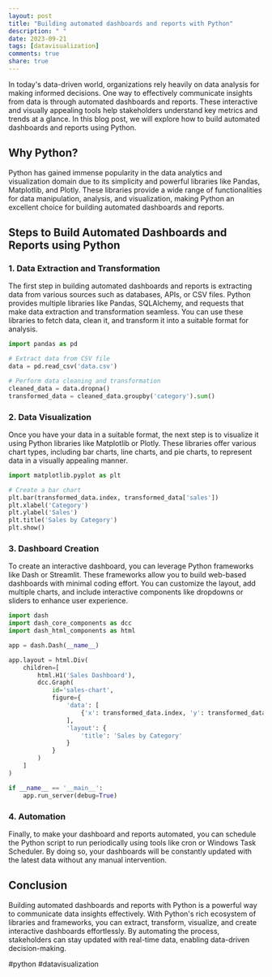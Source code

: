 ```yaml
---
layout: post
title: "Building automated dashboards and reports with Python"
description: " "
date: 2023-09-21
tags: [datavisualization]
comments: true
share: true
---
```


In today's data-driven world, organizations rely heavily on data analysis for making informed decisions. One way to effectively communicate insights from data is through automated dashboards and reports. These interactive and visually appealing tools help stakeholders understand key metrics and trends at a glance. In this blog post, we will explore how to build automated dashboards and reports using Python.

## Why Python?

Python has gained immense popularity in the data analytics and visualization domain due to its simplicity and powerful libraries like Pandas, Matplotlib, and Plotly. These libraries provide a wide range of functionalities for data manipulation, analysis, and visualization, making Python an excellent choice for building automated dashboards and reports.

## Steps to Build Automated Dashboards and Reports using Python

### 1. Data Extraction and Transformation
The first step in building automated dashboards and reports is extracting data from various sources such as databases, APIs, or CSV files. Python provides multiple libraries like Pandas, SQLAlchemy, and requests that make data extraction and transformation seamless. You can use these libraries to fetch data, clean it, and transform it into a suitable format for analysis.

```python
import pandas as pd

# Extract data from CSV file
data = pd.read_csv('data.csv')

# Perform data cleaning and transformation
cleaned_data = data.dropna()
transformed_data = cleaned_data.groupby('category').sum()
```

### 2. Data Visualization
Once you have your data in a suitable format, the next step is to visualize it using Python libraries like Matplotlib or Plotly. These libraries offer various chart types, including bar charts, line charts, and pie charts, to represent data in a visually appealing manner.

```python
import matplotlib.pyplot as plt

# Create a bar chart
plt.bar(transformed_data.index, transformed_data['sales'])
plt.xlabel('Category')
plt.ylabel('Sales')
plt.title('Sales by Category')
plt.show()
```

### 3. Dashboard Creation
To create an interactive dashboard, you can leverage Python frameworks like Dash or Streamlit. These frameworks allow you to build web-based dashboards with minimal coding effort. You can customize the layout, add multiple charts, and include interactive components like dropdowns or sliders to enhance user experience.

```python
import dash
import dash_core_components as dcc
import dash_html_components as html

app = dash.Dash(__name__)

app.layout = html.Div(
    children=[
        html.H1('Sales Dashboard'),
        dcc.Graph(
            id='sales-chart',
            figure={
                'data': [
                    {'x': transformed_data.index, 'y': transformed_data['sales'], 'type': 'bar'}
                ],
                'layout': {
                    'title': 'Sales by Category'
                }
            }
        )
    ]
)

if __name__ == '__main__':
    app.run_server(debug=True)
```

### 4. Automation
Finally, to make your dashboard and reports automated, you can schedule the Python script to run periodically using tools like cron or Windows Task Scheduler. By doing so, your dashboards will be constantly updated with the latest data without any manual intervention.

## Conclusion

Building automated dashboards and reports with Python is a powerful way to communicate data insights effectively. With Python's rich ecosystem of libraries and frameworks, you can extract, transform, visualize, and create interactive dashboards effortlessly. By automating the process, stakeholders can stay updated with real-time data, enabling data-driven decision-making.

#python #datavisualization